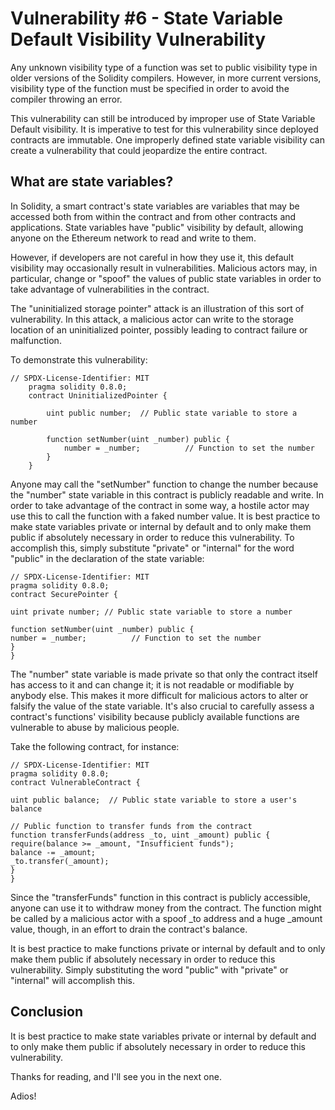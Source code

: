 # Vulnerability #6 - State Variable Default Visibility Vulnerability

Any unknown visibility type of a function was set to public visibility type in older versions of the Solidity compilers. However, in more current versions, visibility type of the function must be specified in order to avoid the compiler throwing an error.

This vulnerability can still be introduced by improper use of State Variable Default visibility. It is imperative to test for this vulnerability since deployed contracts are immutable. One improperly defined state variable visibility can create a vulnerability that could jeopardize the entire contract.

## What are state variables?

In Solidity, a smart contract's state variables are variables that may be accessed both from within the contract and from other contracts and applications. State variables have "public" visibility by default, allowing anyone on the Ethereum network to read and write to them.

However, if developers are not careful in how they use it, this default visibility may occasionally result in vulnerabilities. Malicious actors may, in particular, change or "spoof" the values of public state variables in order to take advantage of vulnerabilities in the contract.

The "uninitialized storage pointer" attack is an illustration of this sort of vulnerability. In this attack, a malicious actor can write to the storage location of an uninitialized pointer, possibly leading to contract failure or malfunction.

To demonstrate this vulnerability:

```solidity
// SPDX-License-Identifier: MIT
    pragma solidity 0.8.0;
    contract UninitializedPointer {
        
        uint public number;  // Public state variable to store a number
        
        function setNumber(uint _number) public {  
            number = _number;          // Function to set the number
        }
    }
```

Anyone may call the "setNumber" function to change the number because the "number" state variable in this contract is publicly readable and write. In order to take advantage of the contract in some way, a hostile actor may use this to call the function with a faked number value. It is best practice to make state variables private or internal by default and to only make them public if absolutely necessary in order to reduce this vulnerability. To accomplish this, simply substitute "private" or "internal" for the word "public" in the declaration of the state variable:

```solidity
// SPDX-License-Identifier: MIT     
pragma solidity 0.8.0;     
contract SecurePointer {                  

uint private number; // Public state variable to store a number 
                
function setNumber(uint _number) public {               
number = _number;          // Function to set the number         
}     
}
```

The "number" state variable is made private so that only the contract itself has access to it and can change it; it is not readable or modifiable by anybody else. This makes it more difficult for malicious actors to alter or falsify the value of the state variable. It's also crucial to carefully assess a contract's functions' visibility because publicly available functions are vulnerable to abuse by malicious people.

Take the following contract, for instance:

```solidity
// SPDX-License-Identifier: MIT     
pragma solidity 0.8.0;          
contract VulnerableContract {  
                
uint public balance;  // Public state variable to store a user's balance         

// Public function to transfer funds from the contract         
function transferFunds(address _to, uint _amount) public {             require(balance >= _amount, "Insufficient funds");             
balance -= _amount;            
_to.transfer(_amount);         
}     
}
```

Since the "transferFunds" function in this contract is publicly accessible, anyone can use it to withdraw money from the contract. The function might be called by a malicious actor with a spoof \_to address and a huge \_amount value, though, in an effort to drain the contract's balance.

It is best practice to make functions private or internal by default and to only make them public if absolutely necessary in order to reduce this vulnerability. Simply substituting the word "public" with "private" or "internal" will accomplish this.

## Conclusion

It is best practice to make state variables private or internal by default and to only make them public if absolutely necessary in order to reduce this vulnerability.

Thanks for reading, and I'll see you in the next one.

Adios!
